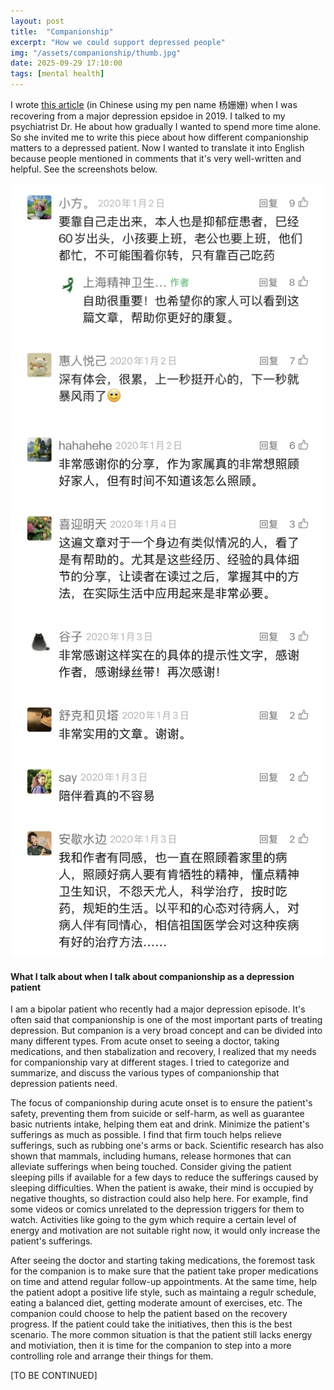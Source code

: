 ```yaml
---
layout: post
title:  "Companionship"
excerpt: "How we could support depressed people"
img: "/assets/companionship/thumb.jpg"
date: 2025-09-29 17:10:00
tags: [mental health]
---
```


I wrote [this article](https://mp.weixin.qq.com/s/bC0DSIgDUieOXEJp0g6YjA) (in Chinese using my pen name 杨姗姗)
when I was recovering from a major depression epsidoe in 2019.
I talked to my psychiatrist Dr. He about how gradually I wanted to spend more time alone.
So she invited me to write this piece about how different companionship matters to a depressed patient.
Now I wanted to translate it into English because people mentioned in comments that it's very well-written and helpful.
See the screenshots below.

<div class="art">

  <div class="companionshippiece">
    <img src="/assets/companionship/review_1.jpg" alt="Review" />
  </div>

  <div class="companionshippiece">
    <img src="/assets/companionship/review_2.jpg" alt="Review" />
  </div>

</div>

#### What I talk about when I talk about companionship as a depression patient
I am a bipolar patient who recently had a major depression episode.
It's often said that companionship is one of the most important parts of treating depression.
But companion is a very broad concept and can be divided into many different types.
From acute onset to seeing a doctor, taking medications, and then stabalization and recovery,
I realized that my needs for companionship vary at different stages.
I tried to categorize and summarize, and discuss the various types of companionship that depression patients need.

The focus of companionship during acute onset is to ensure the patient's safety, preventing them from suicide or self-harm,
as well as guarantee basic nutrients intake, helping them eat and drink.
Minimize the patient's sufferings as much as possible.
I find that firm touch helps relieve sufferings, such as rubbing one's arms or back.
Scientific research has also shown that mammals, including humans, release hormones that can alleviate sufferings when being touched.
Consider giving the patient sleeping pills if available for a few days to reduce the sufferings caused by sleeping difficulties.
When the patient is awake, their mind is occupied by negative thoughts, so distraction could also help here.
For example, find some videos or comics unrelated to the depression triggers for them to watch.
Activities like going to the gym which require a certain level of energy and motivation are not suitable right now, 
it would only increase the patient's sufferings.

After seeing the doctor and starting taking medications, the foremost task for the companion is to make sure that the patient
take proper medications on time and attend regular follow-up appointments.
At the same time, help the patient adopt a positive life style, such as maintaing a regulr schedule, eating a balanced diet, 
getting moderate amount of exercises, etc.
The companion could choose to help the patient based on the recovery progress.
If the patient could take the initiatives, then this is the best scenario.
The more common situation is that the patient still lacks energy and motiviation, 
then it is time for the companion to step into a more controlling role and 
arrange their things for them.

[TO BE CONTINUED]


